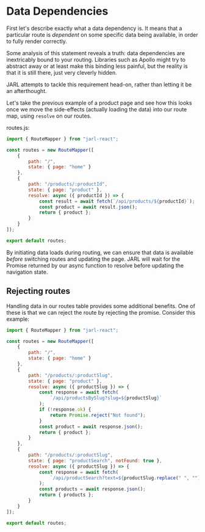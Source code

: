 # Data Dependencies

First let's describe exactly what a data dependency is. It means that a particular route is _dependent_ on some specific data being available, in order to fully render correctly.

Some analysis of this statement reveals a truth: data dependencies are inextricably bound to your routing. Libraries such as Apollo might try to abstract away or at least make this binding less painful, but the reality is that it is still there, just very cleverly hidden.

JARL attempts to tackle this requirement head-on, rather than letting it be an afterthought.

Let's take the previous example of a product page and see how this looks once we move the side-effects (actually loading the data) into our route map, using `resolve` on our routes.

routes.js:

```js
import { RouteMapper } from "jarl-react";

const routes = new RouteMapper([
    {
        path: "/",
        state: { page: "home" }
    },
    {
        path: "/products/:productId",
        state: { page: "product" },
        resolve: async ({ productId }) => {
            const result = await fetch(`/api/products/${productId}`);
            const product = await result.json();
            return { product };
        }
    }
]);

export default routes;
```

By initiating data loads during routing, we can ensure that data is available _before_ switching routes and updating the page. JARL will wait for the Promise returned by our async function to resolve before updating the navigation state.

## Rejecting routes

Handling data in our routes table provides some additional benefits. One of these is that we can reject the route by rejecting the promise. Consider this example:

```js
import { RouteMapper } from "jarl-react";

const routes = new RouteMapper([
    {
        path: "/",
        state: { page: "home" }
    },
    {
        path: "/products/:productSlug",
        state: { page: "product" },
        resolve: async ({ productSlug }) => {
            const response = await fetch(
                `/api/productsBySlug?slug=${productSlug}`
            );
            if (!response.ok) {
                return Promise.reject("Not found");
            }
            const product = await response.json();
            return { product };
        }
    },
    {
        path: "/products/:productSlug",
        state: { page: "productSearch", notFound: true },
        resolve: async ({ productSlug }) => {
            const response = await fetch(
                `/api/productSearch?text=${productSlug.replace(" ", "")}`
            );
            const products = await response.json();
            return { products };
        }
    }
]);

export default routes;
```
